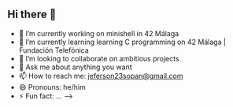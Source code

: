 ## Hi there 👋

- 🔭 I’m currently working on minishell in 42 Málaga
- 🌱 I’m currently learning learning C programming on 42 Málaga | Fundación Telefónica
- 👯 I’m looking to collaborate on ambitious projects 
- 💬 Ask me about anything you want
- 📫 How to reach me: jeferson23sopan@gmail.com
- 😄 Pronouns: he/him
- ⚡ Fun fact: ...
-->
